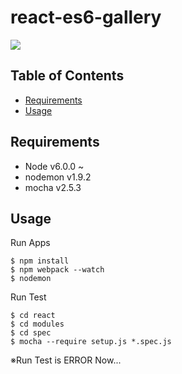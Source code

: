 # react-es6-gallery
<img src="http://cdn-ak.f.st-hatena.com/images/fotolife/t/tyoshikawa1106/20160725/20160725172415.png" />

## Table of Contents
- [Requirements](#requirements)
- [Usage](#usage)

## Requirements
- Node v6.0.0 ~
- nodemon v1.9.2
- mocha v2.5.3

## Usage
Run Apps
```
$ npm install
$ npm webpack --watch
$ nodemon
```

Run Test
```
$ cd react
$ cd modules
$ cd spec
$ mocha --require setup.js *.spec.js
```

※Run Test is ERROR Now...